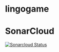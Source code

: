 # lingogame

#  SonarCloud 

[![Sonarcloud Status](https://sonarcloud.io/api/project_badges/measure?project=sohaibelb_lingogame&metric=alert_status)](https://sonarcloud.io/dashboard?id=sohaibelb_lingogame)
